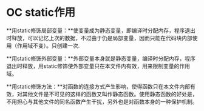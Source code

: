 # OC static作用

**用static修饰局部变量：**使变量成为静态变量，即编译时分配内存，程序退出时释放，可以记忆上次的数据，不过由于仍是局部变量，因而只能在代码块内部使用（作用域不变）。只创建一次.

**用static修饰外部变量：**外部变量本身就是静态变量，编译时分配内存，程序退出时释放，用static修饰使外部变量只在本文件内有效，用来限制变量的作用域。

**用static修饰方法：**对函数的连接方式产生影响，使得函数只在本文件内部有效，对其他文件是不可见的这样的函数又叫作静态函数。使用静态函数的好处是，不用担心与其他文件的同名函数产生干扰，另外也是对函数本身的一种保护机制。

